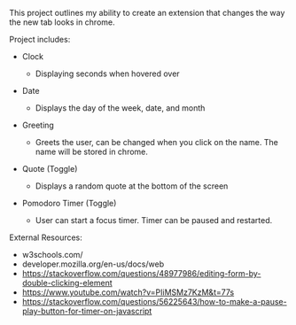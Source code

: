 This project outlines my ability to create an extension that changes the way the new tab looks in chrome.

Project includes:
- Clock
  - Displaying seconds when hovered over

- Date
  - Displays the day of the week, date, and month

- Greeting
  - Greets the user, can be changed when you click on the name. The name will be stored in chrome.

- Quote (Toggle)
  - Displays a random quote at the bottom of the screen

- Pomodoro Timer (Toggle)
  - User can start a focus timer. Timer can be paused and restarted.

External Resources:
- w3schools.com/
- developer.mozilla.org/en-us/docs/web
- https://stackoverflow.com/questions/48977986/editing-form-by-double-clicking-element
- https://www.youtube.com/watch?v=PIiMSMz7KzM&t=77s
- https://stackoverflow.com/questions/56225643/how-to-make-a-pause-play-button-for-timer-on-javascript
